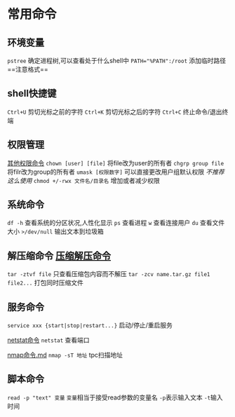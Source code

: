 # 常用命令


## 环境变量
`pstree` 确定进程树,可以查看处于什么shell中
`PATH="%PATH":/root` 添加临时路径==注意格式==


## shell快捷键
`Ctrl+U` 剪切光标之前的字符
`Ctrl+K` 剪切光标之后的字符
`Ctrl+C` 终止命令/退出终端



## 权限管理
[其他权限命令](权限管理/其他权限命令)
`chown [user] [file]`  将file改为user的所有者
`chgrp group file` 将filr改为group的所有者
`umask [权限数字]` 可以直接更改用户组默认权限 _不推荐这么使用_
`chmod +/-rwx 文件名/目录名` 增加或者减少权限

## 系统命令

`df -h` 查看系统的分区状况,人性化显示
`ps` 查看进程
`w` 查看连接用户
`du` 查看文件大小
`>/dev/null` 输出文本到垃圾箱

## 解压缩命令 [压缩解压命令](系统命令/压缩解压命令.md)

`tar -ztvf file` 只查看压缩包内容而不解压
`tar -zcv name.tar.gz file1 file2...` 打包同时压缩文件

## 服务命令

`service xxx {start|stop|restart...}` 启动/停止/重启服务

[netstat命令](服务器/网络命令.md#netstat-查询网络信息)
`netstat` 查看端口 

[nmap命令.md](服务器/nmap命令.md)
`nmap -sT 地址` tpc扫描地址

## 脚本命令

`read -p "text" 变量`
`变量`相当于接受read参数的变量名
`-p`表示输入文本
`-t`输入时间

